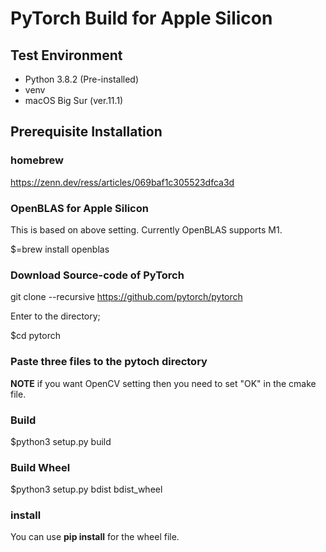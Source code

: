 # PyTorch Build for Apple Silicon

## Test Environment
- Python 3.8.2 (Pre-installed)
- venv
- macOS Big Sur (ver.11.1)

## Prerequisite Installation

### homebrew
https://zenn.dev/ress/articles/069baf1c305523dfca3d

### OpenBLAS for Apple Silicon
This is based on above setting.
Currently OpenBLAS supports M1.

$=brew install openblas

### Download Source-code of PyTorch
git clone --recursive https://github.com/pytorch/pytorch

Enter to the directory;

$cd pytorch

### Paste three files to the pytoch directory
**NOTE** if you want OpenCV setting then you need to set "OK" in the cmake file.

### Build
$python3 setup.py build

### Build Wheel
$python3 setup.py bdist bdist_wheel

### install
You can use **pip install** for the wheel file.